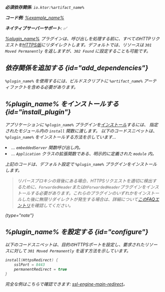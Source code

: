 [//]: # (title: HttpsRedirect)

<primary-label ref="server-plugin"/>

<var name="plugin_name" value="HttpsRedirect"/>
<var name="package_name" value="io.ktor.server.plugins.httpsredirect"/>
<var name="artifact_name" value="ktor-server-http-redirect"/>

<tldr>
<p>
<b>必須依存関係</b>: <code>io.ktor:%artifact_name%</code>
</p>
<var name="example_name" value="ssl-engine-main-redirect"/>
<p>
    <b>コード例</b>:
    <a href="https://github.com/ktorio/ktor-documentation/tree/%ktor_version%/codeSnippets/snippets/%example_name%">
        %example_name%
    </a>
</p>
<p>
    <b><Links href="/ktor/server-native" summary="Ktor supports Kotlin/Native and allows you to run a server without an additional runtime or virtual machine.">ネイティブサーバー</Links>サポート</b>: ✅
</p>
</tldr>

[%plugin_name%](https://api.ktor.io/ktor-server-http-redirect/io.ktor.server.plugins.httpsredirect/-https-redirect.html) プラグインは、呼び出しを処理する前に、すべてのHTTPリクエストを[HTTPS版](server-ssl.md)にリダイレクトします。デフォルトでは、リソースは `301 Moved Permanently` を返しますが、`302 Found` に設定することも可能です。

## 依存関係を追加する {id="add_dependencies"}

<p>
    <code>%plugin_name%</code> を使用するには、ビルドスクリプトに <code>%artifact_name%</code> アーティファクトを含める必要があります。
</p>
<Tabs group="languages">
    <TabItem title="Gradle (Kotlin)" group-key="kotlin">
        <code-block lang="Kotlin" code="            implementation(&quot;io.ktor:%artifact_name%:$ktor_version&quot;)"/>
    </TabItem>
    <TabItem title="Gradle (Groovy)" group-key="groovy">
        <code-block lang="Groovy" code="            implementation &quot;io.ktor:%artifact_name%:$ktor_version&quot;"/>
    </TabItem>
    <TabItem title="Maven" group-key="maven">
        <code-block lang="XML" code="            &lt;dependency&gt;&#10;                &lt;groupId&gt;io.ktor&lt;/groupId&gt;&#10;                &lt;artifactId&gt;%artifact_name%-jvm&lt;/artifactId&gt;&#10;                &lt;version&gt;${ktor_version}&lt;/version&gt;&#10;            &lt;/dependency&gt;"/>
    </TabItem>
</Tabs>

## %plugin_name% をインストールする {id="install_plugin"}

<p>
    アプリケーションに <code>%plugin_name%</code> プラグインを<a href="#install">インストール</a>するには、
    指定された<Links href="/ktor/server-modules" summary="Modules allow you to structure your application by grouping routes.">モジュール</Links>内の <code>install</code> 関数に渡します。
    以下のコードスニペットは、<code>%plugin_name%</code> をインストールする方法を示しています...
</p>
<list>
    <li>
        ... <code>embeddedServer</code> 関数呼び出し内。
    </li>
    <li>
        ... <code>Application</code> クラスの拡張関数である、明示的に定義された <code>module</code> 内。
    </li>
</list>
<Tabs>
    <TabItem title="embeddedServer">
        <code-block lang="kotlin" code="            import io.ktor.server.engine.*&#10;            import io.ktor.server.netty.*&#10;            import io.ktor.server.application.*&#10;            import %package_name%.*&#10;&#10;            fun main() {&#10;                embeddedServer(Netty, port = 8080) {&#10;                    install(%plugin_name%)&#10;                    // ...&#10;                }.start(wait = true)&#10;            }"/>
    </TabItem>
    <TabItem title="module">
        <code-block lang="kotlin" code="            import io.ktor.server.application.*&#10;            import %package_name%.*&#10;            // ...&#10;            fun Application.module() {&#10;                install(%plugin_name%)&#10;                // ...&#10;            }"/>
    </TabItem>
</Tabs>

上記のコードは、デフォルト設定で `%plugin_name%` プラグインをインストールします。

>リバースプロキシの背後にある場合、HTTPSリクエストを適切に検出するために、`ForwardedHeader`または`XForwardedHeader`プラグインをインストールする必要があります。これらのプラグインのいずれかをインストールした後に無限リダイレクトが発生する場合は、詳細について[このFAQエントリ](FAQ.topic#infinite-redirect)を確認してください。
>
{type="note"}

## %plugin_name% を設定する {id="configure"}

以下のコードスニペットは、目的のHTTPSポートを設定し、要求されたリソースに対して `301 Moved Permanently` を返す方法を示しています。

```kotlin
install(HttpsRedirect) {
    sslPort = 8443
    permanentRedirect = true
}
```

完全な例はこちらで確認できます: [ssl-engine-main-redirect](https://github.com/ktorio/ktor-documentation/tree/%ktor_version%/codeSnippets/snippets/ssl-engine-main-redirect)。